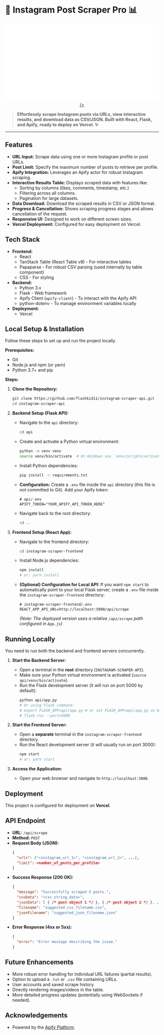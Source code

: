 # 📸 Instagram Post Scraper Pro 📊

<!--
  ✨ BANNER/SCREENSHOT AREA ✨
  Replace the placeholder image below with an actual screenshot or a custom banner for your project!
  1. Create an image (e.g., using Canva, Figma, or just take a screenshot).
  2. Place the image file in your repository (e.g., create a `docs/images/` folder).
  3. Update the `src` path below.
  4. Update the link `href` to point to your live deployment URL if available.
-->
<p align="center">
  <a href="YOUR_LIVE_DEPLOYMENT_URL_HERE (Optional)"> <!-- Link the image -->
    <img
      src="./docs/images/banner.svg"  <!-- Update this path -->
    />
  </a>
</p>

> **Effortlessly scrape Instagram posts via URLs, view interactive results, and download data as CSV/JSON. Built with React, Flask, and Apify, ready to deploy on Vercel. ✨**

---

<!-- Optional: Add Shields.io Badges Here -->
<!-- These provide quick status info. Customize them for your repo/deployment. -->
<!-- <p align="center">
  <a href="https://github.com/<your_github_user>/<your_repo_name>/blob/main/LICENSE"><img src="https://img.shields.io/github/license/<your_github_user>/<your_repo_name>?style=for-the-badge" alt="License"></a>
  <a href="https://vercel.com/YOUR_VERCEL_USERNAME/YOUR_PROJECT_NAME"><img src="https://img.shields.io/github/deployments/<your_github_user>/<your_repo_name>/production?label=vercel&style=for-the-badge" alt="Vercel Deployment"></a>
  <img src="https://img.shields.io/github/last-commit/<your_github_user>/<your_repo_name>?style=for-the-badge" alt="Last Commit">
</p> -->
<!-- <br/> -->


## Features

*   **URL Input:** Scrape data using one or more Instagram profile or post URLs.
*   **Post Limit:** Specify the maximum number of posts to retrieve per profile.
*   **Apify Integration:** Leverages an Apify actor for robust Instagram scraping.
*   **Interactive Results Table:** Displays scraped data with features like:
    *   Sorting by columns (likes, comments, timestamp, etc.)
    *   Filtering across all columns.
    *   Pagination for large datasets.
*   **Data Download:** Download the scraped results in CSV or JSON format.
*   **Progress & Cancellation:** Shows scraping progress stages and allows cancellation of the request.
*   **Responsive UI:** Designed to work on different screen sizes.
*   **Vercel Deployment:** Configured for easy deployment on Vercel.

## Tech Stack

*   **Frontend:**
    *   React
    *   TanStack Table (React Table v8) - For interactive tables
    *   Papaparse - For robust CSV parsing (used internally by table component)
    *   CSS - For styling
*   **Backend:**
    *   Python 3.x
    *   Flask - Web framework
    *   Apify Client (`apify-client`) - To interact with the Apify API
    *   python-dotenv - To manage environment variables locally
*   **Deployment:**
    *   Vercel



## Local Setup & Installation

Follow these steps to set up and run the project locally.

**Prerequisites:**

*   Git
*   Node.js and npm (or yarn)
*   Python 3.7+ and pip

**Steps:**

1.  **Clone the Repository:**
    ```bash
    git clone https://github.com/flashkid11/instagram-scraper-api.git
    cd instagram-scraper-api
    ```

2.  **Backend Setup (Flask API):**
    *   Navigate to the `api` directory:
        ```bash
        cd api
        ```
    *   Create and activate a Python virtual environment:
        ```bash
        python -m venv venv
        source venv/bin/activate  # On Windows use `venv\Scripts\activate`
        ```
    *   Install Python dependencies:
        ```bash
        pip install -r requirements.txt
        ```
    *   **Configuration:** Create a `.env` file inside the `api` directory (this file is *not* committed to Git). Add your Apify token:
        ```dotenv
        # api/.env
        APIFY_TOKEN="YOUR_APIFY_API_TOKEN_HERE"
        ```
    *   Navigate back to the root directory:
        ```bash
        cd ..
        ```

3.  **Frontend Setup (React App):**
    *   Navigate to the frontend directory:
        ```bash
        cd instagram-scraper-frontend
        ```
    *   Install Node.js dependencies:
        ```bash
        npm install
        # or: yarn install
        ```
    *   **(Optional) Configuration for Local API:** If you want `npm start` to automatically point to your local Flask server, create a `.env` file inside the `instagram-scraper-frontend` directory:
        ```dotenv
        # instagram-scraper-frontend/.env
        REACT_APP_API_URL=http://localhost:5000/api/scrape
        ```
        *(Note: The deployed version uses a relative `/api/scrape` path configured in `App.js`)*

## Running Locally

You need to run both the backend and frontend servers concurrently.

1.  **Start the Backend Server:**
    *   Open a terminal in the **root** directory (`INSTAGRAM-SCRAPER-API`).
    *   Make sure your Python virtual environment is activated (`source api/venv/bin/activate`).
    *   Run the Flask development server (it will run on port 5000 by default):
        ```bash
        python api/app.py
        # Or using Flask command:
        # export FLASK_APP=api/app.py # or set FLASK_APP=api\app.py on Windows
        # flask run --port=5000
        ```

2.  **Start the Frontend Server:**
    *   Open a **separate** terminal in the `instagram-scraper-frontend` directory.
    *   Run the React development server (it will usually run on port 3000):
        ```bash
        npm start
        # or: yarn start
        ```

3.  **Access the Application:**
    *   Open your web browser and navigate to `http://localhost:3000`.

## Deployment

This project is configured for deployment on **Vercel**.


## API Endpoint

*   **URL:** `/api/scrape`
*   **Method:** `POST`
*   **Request Body (JSON):**
    ```json
    {
      "urls": ["<instagram_url_1>", "<instagram_url_2>", ...],
      "limit": <number_of_posts_per_profile>
    }
    ```
*   **Success Response (200 OK):**
    ```json
    {
      "message": "Successfully scraped X posts.",
      "csvData": "<csv_string_data>",
      "jsonData": [ { /* post object 1 */ }, { /* post object 2 */ }, ... ],
      "filename": "suggested_csv_filename.csv",
      "jsonFilename": "suggested_json_filename.json"
    }
    ```
*   **Error Response (4xx or 5xx):**
    ```json
    {
      "error": "Error message describing the issue."
    }
    ```

## Future Enhancements

*   More robust error handling for individual URL failures (partial results).
*   Option to upload a `.txt` or `.csv` file containing URLs.
*   User accounts and saved scrape history.
*   Directly rendering images/videos in the table.
*   More detailed progress updates (potentially using WebSockets if needed).

## Acknowledgements

*   Powered by the [Apify Platform](https://apify.com/).